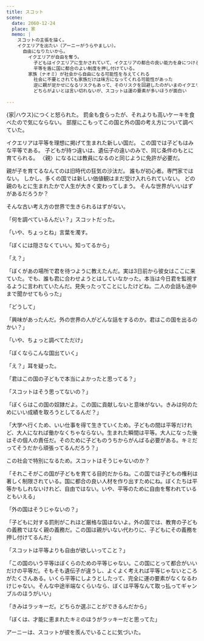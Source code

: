 ```yaml
---
title: スコット
scene:
  date: 2060-12-24
  place: 家
  memo: |
    スコットの主張を描く。
    イクエリアを出たい（アーニーがうらやましい）。
      自由になりたいから。
        イクエリアが自由を奪う。
          子どもはイクエリアに生かされていて、イクエリアの都合の良い能力を身につけることを強要される。
          平等を盾に国に都合のよい制度を押し付けている。
        家族（ナオミ）が社会から自由になる可能性を与えてくれる
          社会に不要とされても家族だけは味方になってくれる可能性があった
          逆に親が足かせになるリスクもあって、そのリスクを回避したのがいまのイクエリア
          どちらがよいとは言い切れないが、スコットは運の要素が多いほうが面白い
          
---
```


{家|ハウス}につくと怒られた。
罰金も食らったが、それよりも高いケーキを食べたので気にならない。
部屋にこもってこの国と外の国の考え方について調べていた。

イクエリアは平等を理想に掲げて生まれた新しい国だ。
この国では子どもはみな平等である。
子どもが持つ違いは、遺伝子の違いのみで、同じ条件のもとに育てられる。
〈親〉になるには教員になるのと同じように免許が必要だ。

親が子を育てるなんてのは旧時代の狂気の沙汰だ。
誰もが初心者。専門家ではない。
しかし、多くの国では新しい価値観はまだ受け入れられていない。
どの親のもとに生まれたかで人生が大きく変わってしまう。
そんな世界がいいはずがあるだろうか？

そんな古い考え方の世界で生きられるはずがない。

「何を調べているんだい？」スコットだった。

「いや、ちょっとね」言葉を濁す。

「ぼくには隠さなくていい。知ってるから」

「え？」

「ぼくがあの場所で君を待つように教えたんだ。実は3日前から彼女はここに来ていた。でも、誰も君に合わせようとはしていなかった。本当は今日君を監視するように言われていたんだ。見失ったってことにしたけどね。二人の会話も途中まで聞かせてもらった」

「どうして」

「興味があったんだ。外の世界の人がどんな話をするのか。君はこの国を出るのかい？」

「いや、ちょっと調べてただけ」

「ぼくならこんな国出ていく」

「え？」耳を疑った。

「君はこの国の子どもで本当によかったと思ってる？」

「スコットはそう思ってないの？」

「ぼくらはこの国の奴隷だよ。この国に貢献しないと意味がない。きみは何のためにいい成績を取ろうとしてるんだ？」

「大学へ行くため、いい仕事を得て生きていくため。子どもの間は平等だけれど、大人になれば働かなくちゃならない。生まれた瞬間は平等。大人になった後はその個人の責任だ。そのために子どものうちからがんばる必要がある。キミだってそうだから頑張ってるんだろう？」

この社会で特別になるため。スコットはそうじゃないのか？

「それこそがこの国が子どもを育てる目的だからね。この国では子どもの権利は著しく制限されている。国に都合の良い人材を作り出すためにね。ぼくたちは平等かもしれないけれど、自由ではない。いや、平等のために自由を奪われているともいえる」

「外の国はそうじゃないの？」

「子どもに対する罰則がこれほど厳格な国はないよ。外の国では、教育の子どもの義務ではなく親の義務だ。この国は親がいない代わりに、子どもにその義務を押し付けてるんだ」

「スコットは平等よりも自由が欲しいってこと？」

「この国のいう平等はぼくらのための平等じゃない。この国にとって都合がいいだけの平等だ。そもそも遺伝子が違うし、よくよく考えれば平等じゃないところがたくさんある。いくら平等にしようとしたって、完全に運の要素がなくなるわけじゃない。そんな中途半端なくらいなら、ぼくは平等なんて取っ払ってギャンブルのほうがいい」

「きみはラッキーだ。どちらか選ぶことができるんだから」

「ぼくは、才能に恵まれたキミのほうがラッキーだと思ってた」

アーニーは、スコットが彼を羨んでいることに気づいた。
